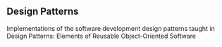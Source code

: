 ## Design Patterns
Implementations of the software development design patterns taught in Design Patterns: Elements of Reusable Object-Oriented Software
